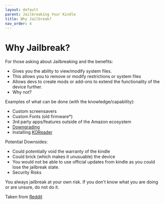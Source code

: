 ```yaml
---
layout: default
parent: Jailbreaking Your Kindle
title: Why Jailbreak?
nav_order: 4
---
```


# Why Jailbreak?

For those asking about Jailbreaking and the benefits:
- Gives you the ability to view/modify system files.
- This allows you to remove or modify restrictions or system files
- Allows devs to create mods or add-ons to extend the functionality of the device further.
- Why not?

Examples of what can be done (with the knowledge/capability):

- Custom screensavers
- Custom Fonts (old firmware*)
- 3rd party apps/features outside of the Amazon ecosystem
- [Downgrading](../firmware-and-flashing/downgrading.md)
- Installing [KOReader](../jailbreaking/post-jailbreak/koreader.md)

Potential Downsides:

- Could potentially void the warranty of the kindle
- Could brick (which makes it unusuable) the device
- You would not be able to use official updates from kindle as you could lose the jailbreak state.
- Security Risks

You always jailbreak at your own risk. If you don't know what you are doing or are unsure, do not do it.

Taken from [Reddit](https://www.reddit.com/r/kindle/comments/1hrwytr/comment/m516ft5/)
